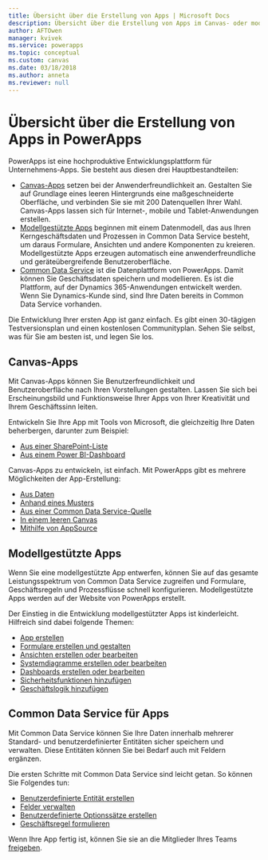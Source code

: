 ```yaml
---
title: Übersicht über die Erstellung von Apps | Microsoft Docs
description: Übersicht über die Erstellung von Apps im Canvas- oder modellgestützten Modus und unter Nutzung von Common Data Service
author: AFTOwen
manager: kvivek
ms.service: powerapps
ms.topic: conceptual
ms.custom: canvas
ms.date: 03/18/2018
ms.author: anneta
ms.reviewer: null
---
```


# <a name="overview-of-creating-apps-in-powerapps"></a>Übersicht über die Erstellung von Apps in PowerApps
PowerApps ist eine hochproduktive Entwicklungsplattform für Unternehmens-Apps. Sie besteht aus diesen drei Hauptbestandteilen:

- [Canvas-Apps](canvas-apps/getting-started.md) setzen bei der Anwenderfreundlichkeit an. Gestalten Sie auf Grundlage eines leeren Hintergrunds eine maßgeschneiderte Oberfläche, und verbinden Sie sie mit 200 Datenquellen Ihrer Wahl. Canvas-Apps lassen sich für Internet-, mobile und Tablet-Anwendungen erstellen.
- [Modellgestützte Apps](model-driven-apps/model-driven-app-overview.md) beginnen mit einem Datenmodell, das aus Ihren Kerngeschäftsdaten und Prozessen in Common Data Service besteht, um daraus Formulare, Ansichten und andere Komponenten zu kreieren. Modellgestützte Apps erzeugen automatisch eine anwenderfreundliche und geräteübergreifende Benutzeroberfläche.
- [Common Data Service](common-data-service/data-platform-intro.md) ist die Datenplattform von PowerApps. Damit können Sie Geschäftsdaten speichern und modellieren. Es ist die Plattform, auf der Dynamics 365-Anwendungen entwickelt werden. Wenn Sie Dynamics-Kunde sind, sind Ihre Daten bereits in Common Data Service vorhanden.

Die Entwicklung Ihrer ersten App ist ganz einfach. Es gibt einen 30-tägigen Testversionsplan und einen kostenlosen Communityplan. Sehen Sie selbst, was für Sie am besten ist, und legen Sie los.

## <a name="canvas-apps"></a>Canvas-Apps
Mit Canvas-Apps können Sie Benutzerfreundlichkeit und Benutzeroberfläche nach Ihren Vorstellungen gestalten. Lassen Sie sich bei Erscheinungsbild und Funktionsweise Ihrer Apps von Ihrer Kreativität und Ihrem Geschäftssinn leiten.

Entwickeln Sie Ihre App mit Tools von Microsoft, die gleichzeitig Ihre Daten beherbergen, darunter zum Beispiel:

- [Aus einer SharePoint-Liste](canvas-apps/generate-app-from-sharepoint-list-interface.md)
- [Aus einem Power BI-Dashboard](canvas-apps/embed-powerapps-powerbi.md)

Canvas-Apps zu entwickeln, ist einfach. Mit PowerApps gibt es mehrere Möglichkeiten der App-Erstellung:

- [Aus Daten](canvas-apps/app-from-sharepoint.md)
- [Anhand eines Musters](canvas-apps/open-and-run-a-sample-app.md)
- [Aus einer Common Data Service-Quelle](canvas-apps/data-platform-create-app.md)
- [In einem leeren Canvas](canvas-apps/data-platform-create-app-scratch.md)
- [Mithilfe von AppSource](../user/app-source.md)

## <a name="model-driven-apps"></a>Modellgestützte Apps
Wenn Sie eine modellgestützte App entwerfen, können Sie auf das gesamte Leistungsspektrum von Common Data Service zugreifen und Formulare, Geschäftsregeln und Prozessflüsse schnell konfigurieren. Modellgestützte Apps werden auf der Website von PowerApps erstellt.

Der Einstieg in die Entwicklung modellgestützter Apps ist kinderleicht. Hilfreich sind dabei folgende Themen:

- [App erstellen](https://docs.microsoft.com/dynamics365/customer-engagement/customize/create-edit-app)
- [Formulare erstellen und gestalten](https://docs.microsoft.com/dynamics365/customer-engagement/customize/create-design-forms)
- [Ansichten erstellen oder bearbeiten](https://docs.microsoft.com/dynamics365/customer-engagement/customize/create-edit-views)
- [Systemdiagramme erstellen oder bearbeiten](https://docs.microsoft.com/dynamics365/customer-engagement/customize/create-edit-system-chart)
- [Dashboards erstellen oder bearbeiten](https://docs.microsoft.com/dynamics365/customer-engagement/customize/create-edit-dashboards)
- [Sicherheitsfunktionen hinzufügen](https://docs.microsoft.com/dynamics365/customer-engagement/customize/manage-access-apps-security-roles)
- [Geschäftslogik hinzufügen](https://docs.microsoft.com/dynamics365/customer-engagement/customize/guide-staff-through-common-tasks-processes)

## <a name="common-data-service-for-apps"></a>Common Data Service für Apps
Mit Common Data Service können Sie Ihre Daten innerhalb mehrerer Standard- und benutzerdefinierter Entitäten sicher speichern und verwalten. Diese Entitäten können Sie bei Bedarf auch mit Feldern ergänzen.

Die ersten Schritte mit Common Data Service sind leicht getan. So können Sie Folgendes tun:
- [Benutzerdefinierte Entität erstellen](common-data-service/data-platform-create-entity.md)
- [Felder verwalten](common-data-service/data-platform-manage-fields.md)
- [Benutzerdefinierte Optionssätze erstellen](common-data-service/custom-picklists.md)
- [Geschäftsregel formulieren](https://docs.microsoft.com/dynamics365/customer-engagement/customize/create-business-rules-recommendations-apply-logic-form)

Wenn Ihre App fertig ist, können Sie sie an die Mitglieder Ihres Teams [freigeben](canvas-apps/share-app.md).




